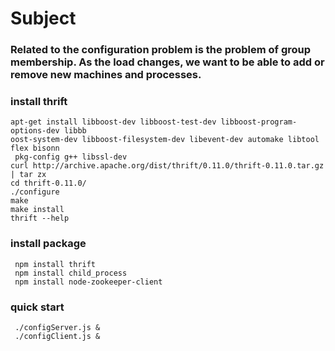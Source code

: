 # Subject
### Related to the configuration problem is the problem of group membership. As the load changes, we want to be able to add or remove new machines and processes.

### install thrift

```
apt-get install libboost-dev libboost-test-dev libboost-program-options-dev libbb
oost-system-dev libboost-filesystem-dev libevent-dev automake libtool flex bisonn
 pkg-config g++ libssl-dev
curl http://archive.apache.org/dist/thrift/0.11.0/thrift-0.11.0.tar.gz | tar zx
cd thrift-0.11.0/
./configure
make
make install
thrift --help 
```
### install package 

```
 npm install thrift
 npm install child_process
 npm install node-zookeeper-client

```

###  quick start

```
 ./configServer.js &
 ./configClient.js &  
```

